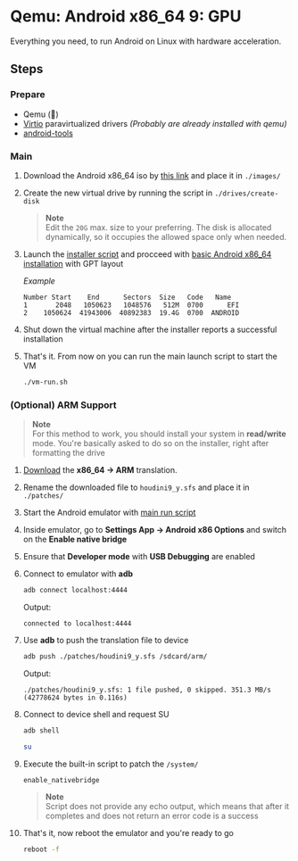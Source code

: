 # Qemu: Android x86_64 9: GPU
Everything you need, to run Android on Linux with hardware acceleration.

## Steps
### Prepare
- Qemu (🫠)
- [Virtio](https://www.linux-kvm.org/page/Virtio) paravirtualized drivers *(Probably are already installed with qemu)*
- [android-tools](https://developer.android.com/tools/releases/platform-tools)

### Main
1. Download the Android x86_64 iso by [this link](https://sourceforge.net/projects/android-x86/files/Release%209.0/android-x86_64-9.0-r2.iso/download) and place it in `./images/`
2. Create the new virtual drive by running the script in `./drives/create-disk`
   > **Note**  
   > Edit the `20G` max. size to your preferring. The disk is allocated dynamically, so it occupies the allowed space only when needed.
3. Launch the [installer script](./vm-install.sh) and procceed with [basic Android x86_64 installation](https://www.android-x86.org/installhowto.html) with GPT layout

   *Example*
   ```
   Number Start    End      Sectors  Size   Code   Name
   1       2048   1050623   1048576   512M  0700      EFI
   2    1050624  41943006  40892383  19.4G  0700  ANDROID
   ```
4. Shut down the virtual machine after the installer reports a successful installation
5. That's it. From now on you can run the main launch script to start the VM
   ```sh
   ./vm-run.sh
   ```

### (Optional) ARM Support
> **Note**  
> For this method to work, you should install your system in **read/write** mode. You're basically asked to do so on the installer, right after formatting the drive

1. [Download](http://dl.android-x86.org/houdini/9_y/houdini.sfs) the **x86_64 -> ARM** translation.
2. Rename the downloaded file to `houdini9_y.sfs` and place it in `./patches/`
3. Start the Android emulator with [main run script](./vm-run.sh)
4. Inside emulator, go to **Settings App -> Android x86 Options** and switch on the **Enable native bridge**
5. Ensure that **Developer mode** with **USB Debugging** are enabled
6. Connect to emulator with **adb**
   ```sh
   adb connect localhost:4444
   ```
   Output:
   ```Log
   connected to localhost:4444
   ```
7. Use **adb** to push the translation file to device
   ```sh
   adb push ./patches/houdini9_y.sfs /sdcard/arm/
   ```
   Output:
   ```Log
   ./patches/houdini9_y.sfs: 1 file pushed, 0 skipped. 351.3 MB/s (42778624 bytes in 0.116s)
   ```
8. Connect to device shell and request SU
   ```sh
   adb shell
   ```
   ```sh
   su
   ```
9. Execute the built-in script to patch the `/system/`
   ```sh
   enable_nativebridge
   ```
   > **Note**  
   > Script does not provide any echo output, which means that after it completes and does not return an error code is a success

10. That's it, now reboot the emulator and you're ready to go
    ```sh
    reboot -f
    ```
